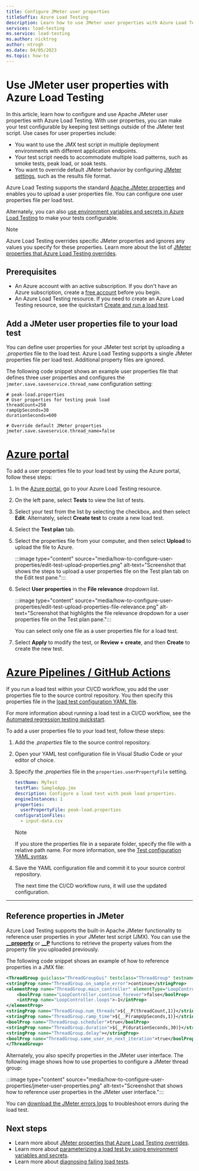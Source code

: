 ```yaml
---
title: Configure JMeter user properties
titleSuffix: Azure Load Testing
description: Learn how to use JMeter user properties with Azure Load Testing.
services: load-testing
ms.service: load-testing
ms.author: nicktrog
author: ntrogh
ms.date: 04/05/2023
ms.topic: how-to
---
```


# Use JMeter user properties with Azure Load Testing

In this article, learn how to configure and use Apache JMeter user properties with Azure Load Testing. With user properties, you can make your test configurable by keeping test settings outside of the JMeter test script. Use cases for user properties include:

- You want to use the JMX test script in multiple deployment environments with different application endpoints.
- Your test script needs to accommodate multiple load patterns, such as smoke tests, peak load, or soak tests.
- You want to override default JMeter behavior by configuring [JMeter settings](https://jmeter.apache.org/usermanual/properties_reference.html), such as the results file format.

Azure Load Testing supports the standard [Apache JMeter properties](https://jmeter.apache.org/usermanual/test_plan.html#properties) and enables you to upload a user properties file. You can configure one user properties file per load test.

Alternately, you can also [use environment variables and secrets in Azure Load Testing](./how-to-parameterize-load-tests.md) to make your tests configurable.

> [!NOTE]
> Azure Load Testing overrides specific JMeter properties and ignores any values you specify for these properties. Learn more about the list of [JMeter properties that Azure Load Testing overrides](./resource-jmeter-property-overrides.md).

## Prerequisites

- An Azure account with an active subscription. If you don't have an Azure subscription, create a [free account](https://azure.microsoft.com/free/?WT.mc_id=A261C142F) before you begin.  
- An Azure Load Testing resource. If you need to create an Azure Load Testing resource, see the quickstart [Create and run a load test](./quickstart-create-and-run-load-test.md).  

## Add a JMeter user properties file to your load test

You can define user properties for your JMeter test script by uploading a *.properties* file to the load test. Azure Load Testing supports a single JMeter properties file per load test. Additional property files are ignored.

The following code snippet shows an example user properties file that defines three user properties and configures the `jmeter.save.saveservice.thread_name` configuration setting:

```properties
# peak-load.properties
# User properties for testing peak load
threadCount=250
rampUpSeconds=30
durationSeconds=600

# Override default JMeter properties
jmeter.save.saveservice.thread_name=false
```

# [Azure portal](#tab/portal)

To add a user properties file to your load test by using the Azure portal, follow these steps:

1. In the [Azure portal](https://portal.azure.com), go to your Azure Load Testing resource.
1. On the left pane, select **Tests** to view the list of tests.
1. Select your test from the list by selecting the checkbox, and then select **Edit**. Alternately, select **Create test** to create a new load test.
1. Select the **Test plan** tab.
1. Select the properties file from your computer, and then select **Upload** to upload the file to Azure.

    :::image type="content" source="media/how-to-configure-user-properties/edit-test-upload-properties.png" alt-text="Screenshot that shows the steps to upload a user properties file on the Test plan tab on the Edit test pane.":::
  
1. Select **User properties** in the **File relevance** dropdown list.

    :::image type="content" source="media/how-to-configure-user-properties/edit-test-upload-properties-file-relevance.png" alt-text="Screenshot that highlights the file relevance dropdown for a user properties file on the Test plan pane.":::

    You can select only one file as a user properties file for a load test.

1. Select **Apply** to modify the test, or **Review + create**, and then **Create** to create the new test.

# [Azure Pipelines / GitHub Actions](#tab/pipelines+github)

If you run a load test within your CI/CD workflow, you add the user properties file to the source control repository. You then specify this properties file in the [load test configuration YAML file](./reference-test-config-yaml.md).

For more information about running a load test in a CI/CD workflow, see the [Automated regression testing quickstart](./quickstart-add-load-test-cicd.md).

To add a user properties file to your load test, follow these steps:

1. Add the *.properties* file to the source control repository.
1. Open your YAML test configuration file in Visual Studio Code or your editor of choice.
1. Specify the *.properties* file in the `properties.userPropertyFile` setting.
    ```yaml
    testName: MyTest
    testPlan: SampleApp.jmx
    description: Configure a load test with peak load properties.
    engineInstances: 1
    properties:
      userPropertyFile: peak-load.properties
    configurationFiles:
      - input-data.csv
    ```

    > [!NOTE]
    > If you store the properties file in a separate folder, specify the file with a relative path name. For more information, see the [Test configuration YAML syntax](./reference-test-config-yaml.md).

1. Save the YAML configuration file and commit it to your source control repository.

    The next time the CI/CD workflow runs, it will use the updated configuration.

---

## Reference properties in JMeter

Azure Load Testing supports the built-in Apache JMeter functionality to reference user properties in your JMeter test script (JMX). You can use the [**__property**](https://jmeter.apache.org/usermanual/functions.html#__property) or [**__P**](https://jmeter.apache.org/usermanual/functions.html#__P) functions to retrieve the property values from the property file you uploaded previously.

The following code snippet shows an example of how to reference properties in a JMX file:

  ```xml
  <ThreadGroup guiclass="ThreadGroupGui" testclass="ThreadGroup" testname="Test home page" enabled="true">
  <stringProp name="ThreadGroup.on_sample_error">continue</stringProp>
  <elementProp name="ThreadGroup.main_controller" elementType="LoopController" guiclass="LoopControlPanel" testclass="LoopController" testname="Loop Controller" enabled="true">
      <boolProp name="LoopController.continue_forever">false</boolProp>
      <intProp name="LoopController.loops">-1</intProp>
  </elementProp>
  <stringProp name="ThreadGroup.num_threads">${__P(threadCount,1)}</stringProp>
  <stringProp name="ThreadGroup.ramp_time">${__P(rampUpSeconds,1)}</stringProp>
  <boolProp name="ThreadGroup.scheduler">true</boolProp>
  <stringProp name="ThreadGroup.duration">${__P(durationSeconds,30)}</stringProp>
  <stringProp name="ThreadGroup.delay"></stringProp>
  <boolProp name="ThreadGroup.same_user_on_next_iteration">true</boolProp>
  </ThreadGroup>
  ```

Alternately, you also specify properties in the JMeter user interface. The following image shows how to use properties to configure a JMeter thread group:

  :::image type="content" source="media/how-to-configure-user-properties/jmeter-user-properties.png" alt-text="Screenshot that shows how to reference user properties in the JMeter user interface.":::

You can [download the JMeter errors logs](./how-to-diagnose-failing-load-test.md) to troubleshoot errors during the load test.

## Next steps

- Learn more about [JMeter properties that Azure Load Testing overrides](./resource-jmeter-property-overrides.md).
- Learn more about [parameterizing a load test by using environment variables and secrets](./how-to-parameterize-load-tests.md).
- Learn more about [diagnosing failing load tests](./how-to-diagnose-failing-load-test.md).
